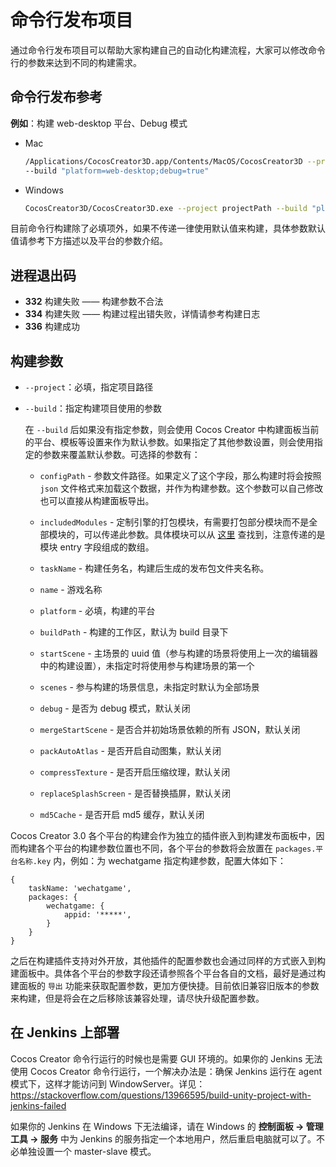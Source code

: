 # 命令行发布项目

通过命令行发布项目可以帮助大家构建自己的自动化构建流程，大家可以修改命令行的参数来达到不同的构建需求。

## 命令行发布参考

**例如**：构建 web-desktop 平台、Debug 模式

- Mac

  ```bash
  /Applications/CocosCreator3D.app/Contents/MacOS/CocosCreator3D --project projectPath
  --build "platform=web-desktop;debug=true"
  ```

- Windows

  ```bash
  CocosCreator3D/CocosCreator3D.exe --project projectPath --build "platform=web-desktop;debug=true"
  ```

目前命令行构建除了必填项外，如果不传递一律使用默认值来构建，具体参数默认值请参考下方描述以及平台的参数介绍。

## 进程退出码

- **332** 构建失败 —— 构建参数不合法
- **334** 构建失败 —— 构建过程出错失败，详情请参考构建日志
- **336** 构建成功

## 构建参数

- `--project`：必填，指定项目路径

- `--build`：指定构建项目使用的参数

  在 `--build`  后如果没有指定参数，则会使用 Cocos Creator 中构建面板当前的平台、模板等设置来作为默认参数。如果指定了其他参数设置，则会使用指定的参数来覆盖默认参数。可选择的参数有：

  - `configPath` - 参数文件路径。如果定义了这个字段，那么构建时将会按照 `json` 文件格式来加载这个数据，并作为构建参数。这个参数可以自己修改也可以直接从构建面板导出。

  - `includedModules` - 定制引擎的打包模块，有需要打包部分模块而不是全部模块的，可以传递此参数。具体模块可以从 [这里](https://github.com/cocos-creator/engine/blob/3d-v1.0.0/scripts/module-division/division-config.json) 查找到，注意传递的是模块 entry 字段组成的数组。
  - `taskName` - 构建任务名，构建后生成的发布包文件夹名称。
  - `name` - 游戏名称
  - `platform` - 必填，构建的平台
  - `buildPath` - 构建的工作区，默认为 build 目录下
  - `startScene` - 主场景的 uuid 值（参与构建的场景将使用上一次的编辑器中的构建设置），未指定时将使用参与构建场景的第一个
  - `scenes` - 参与构建的场景信息，未指定时默认为全部场景
  - `debug` - 是否为 debug 模式，默认关闭
  <!-- - `inlineSpriteFrames` - 是否内联所有 SpriteFrame -->
  - `mergeStartScene` - 是否合并初始场景依赖的所有 JSON，默认关闭
  
  - `packAutoAtlas` - 是否开启自动图集，默认关闭
  - `compressTexture` - 是否开启压缩纹理，默认关闭
  - `replaceSplashScreen` - 是否替换插屏，默认关闭
  - `md5Cache` - 是否开启 md5 缓存，默认关闭

Cocos Creator 3.0 各个平台的构建会作为独立的插件嵌入到构建发布面板中，因而构建各个平台的构建参数位置也不同，各个平台的参数将会放置在 `packages.平台名称.key` 内，例如：为 wechatgame 指定构建参数，配置大体如下：

```
{
    taskName: 'wechatgame',
    packages: {
        wechatgame: {
            appid: '*****',
        }
    }
}
```

之后在构建插件支持对外开放，其他插件的配置参数也会通过同样的方式嵌入到构建面板中。具体各个平台的参数字段还请参照各个平台各自的文档，最好是通过构建面板的 `导出` 功能来获取配置参数，更加方便快捷。目前依旧兼容旧版本的参数来构建，但是将会在之后移除该兼容处理，请尽快升级配置参数。

## 在 Jenkins 上部署

Cocos Creator 命令行运行的时候也是需要 GUI 环境的。如果你的 Jenkins 无法使用 Cocos Creator 命令行运行，一个解决办法是：确保 Jenkins 运行在 agent 模式下，这样才能访问到 WindowServer。详见：<https://stackoverflow.com/questions/13966595/build-unity-project-with-jenkins-failed>

如果你的 Jenkins 在 Windows 下无法编译，请在 Windows 的 **控制面板 -> 管理工具 -> 服务** 中为 Jenkins 的服务指定一个本地用户，然后重启电脑就可以了。不必单独设置一个 master-slave 模式。
